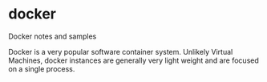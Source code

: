 # docker
Docker notes and samples

Docker is a very popular software container system. Unlikely Virtual Machines, docker instances are generally very light weight and are focused on a single process. 
